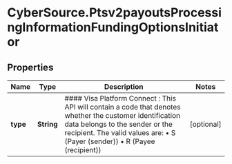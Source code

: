 # CyberSource.Ptsv2payoutsProcessingInformationFundingOptionsInitiator

## Properties
Name | Type | Description | Notes
------------ | ------------- | ------------- | -------------
**type** | **String** | #### Visa Platform Connect : This API will contain a code that denotes whether the customer identification data belongs to the sender or the recipient.  The valid values are: • S (Payer (sender)) • R (Payee (recipient))  | [optional] 



